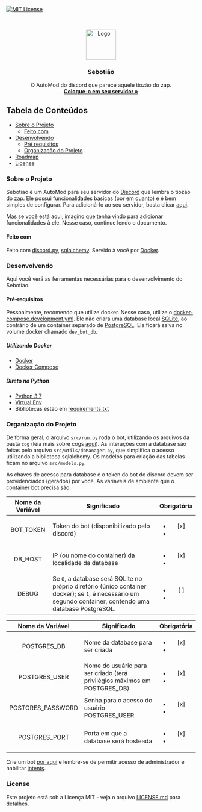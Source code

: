 
[![MIT License](https://img.shields.io/github/license/LombardiDaniel/Sebotiao.svg?style=flat-square)](LICENSE)


<br />
<p align="center">
  <a href="https://github.com/LombardiDaniel/Sebotiao">
    <img src="https://cdn.discordapp.com/app-icons/795344842305175593/a32c898e385d311eafbd52c8c0a7216e.png?size=256" alt="Logo" width="80" height="80">
  </a>

  <h3 align="center">Sebotião</h3>

  <p align="center">
    O AutoMod do discord que parece aquele tiozão do zap.
    <br />
    <a target="_blank" href="https://discord.com/api/oauth2/authorize?client_id=795344842305175593&permissions=8&scope=bot"><strong>Coloque-o em seu servidor »</strong></a>
  </p>
</p>

## Tabela de Conteúdos

-   [Sobre o Projeto](#sobre-o-projeto)
    -   [Feito com](#feito-com)
-   [Desenvolvendo](#desenvolvendo)
    -   [Pré requisitos](#pré-requisitos)
    -   [Organização do Projeto](#organização-do-projeto)
-   [Roadmap](#roadmap)
-   [License](#license)


### Sobre o Projeto

Sebotiao é um AutoMod para seu servidor do [Discord](https://discord.com) que lembra o tiozão do zap. Ele possui funcionalidades básicas (por em quanto) e é bem simples de configurar. Para adicioná-lo ao seu servidor, basta clicar [aqui](https://discord.com/api/oauth2/authorize?client_id=795344842305175593&permissions=8&scope=bot).

Mas se você está aqui, imagino que tenha vindo para adicionar funcionalidades à ele. Nesse caso, continue lendo o documento.

#### Feito com

Feito com [discord.py](https://discordpy.readthedocs.io/en/latest/), [sqlalchemy](https://www.sqlalchemy.org). Servido à você por [Docker](https://www.docker.com).

### Desenvolvendo

Aqui você verá as ferramentas necessárias para o desenvolvimento do Sebotiao.

#### Pré-requisitos

Pessoalmente, recomendo que utilize docker. Nesse caso, utilize o [docker-compose.development.yml](https://github.com/LombardiDaniel/Sebotiao/blob/master/docker-compose.development.yml). Ele não criará uma database local [SQLite](https://www.sqlite.org/index.html), ao contrário de um container separado de [PostgreSQL](https://www.postgresql.org). Ela ficará salva no volume docker chamado `dev_bot_db`.

##### Utilizando Docker

-   [Docker](https://www.docker.com)
-   [Docker Compose](https://docs.docker.com/compose/)

##### Direto no Python

-   [Python 3.7](https://www.python.org)
-   [Virtual Env](https://pypi.org/project/virtualenv/)
-   Bibliotecas estão em [requirements.txt](https://github.com/LombardiDaniel/Sebotiao/blob/master/requirements.txt)

### Organização do Projeto

De forma geral, o arquivo `src/run.py` roda o bot, utilizando os arquivos da pasta `cog` (leia mais sobre cogs [aqui](https://discordpy.readthedocs.io/en/latest/ext/commands/cogs.html)). As interações com a database são feitas pelo arquivo `src/utils/dbManager.py`, que simplifica o acesso utilizando a biblioteca sqlalchemy. Os modelos para criação das tabelas ficam no arquivo `src/models.py`.

As chaves de acesso para database e o token do bot do discord devem ser providenciados (gerados) por você. As variáveis de ambiente que o container bot precisa são:

| Nome da Variável | Significado                                                                                                                                                |           Obrigatória           |
| :--------------: | ---------------------------------------------------------------------------------------------------------------------------------------------------------- | :-----------------------------: |
|     BOT_TOKEN    | Token do bot (disponibilizado pelo discord)                                                                                                                | <ul><li>[x]</li><li> |
|      DB_HOST     | IP (ou nome do container) da localidade da database                                                                                                        | <ul><li>[x]</li><li> |
|       DEBUG      | Se `0`, a database será SQLite no próprio diretório (único container docker); se `1`, é necessário um segundo container, contendo uma database PostgreSQL. |     <ul><li>[ ]</li><li>    |

|  Nome da Variável | Significado                                                               |           Obrigatória           |
| :---------------: | ------------------------------------------------------------------------- | :-----------------------------: |
|    POSTGRES_DB    | Nome da database para ser criada                                          | <ul><li>[x]</li><li> |
|   POSTGRES_USER   | Nome do usuário para ser criado (terá privilégios máximos em POSTGRES_DB) | <ul><li>[x]</li><li> |
| POSTGRES_PASSWORD | Senha para o acesso do usuário POSTGRES_USER                              | <ul><li>[x]</li><li> |
|   POSTGRES_PORT   | Porta em que a database será hosteada                                     | <ul><li>[x]</li><li> |

Crie um bot [por aqui](https://discord.com/developers/applications/) e lembre-se de permitir acesso de administrador e habilitar [intents](https://discordpy.readthedocs.io/en/latest/intents.html).


### License
Este projeto está sob a Licença MIT - veja o arquivo [LICENSE.md](LICENSE.md) para detalhes.
